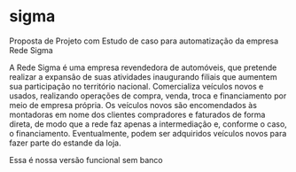 # sigma

Proposta de Projeto com Estudo de caso para automatização da empresa Rede Sigma

A Rede Sigma é uma empresa revendedora de automóveis, que pretende realizar a expansão de suas atividades inaugurando filiais que aumentem sua participação no território nacional. Comercializa veículos novos e usados, realizando operações de compra, venda, troca e financiamento por meio de empresa própria. Os veículos novos são encomendados às montadoras em nome dos clientes compradores e faturados de forma direta, de modo que a rede faz apenas a intermediação e, conforme o caso, o financiamento. Eventualmente, podem ser adquiridos veículos novos para fazer parte do estande da loja.

Essa é nossa versão funcional sem banco 
